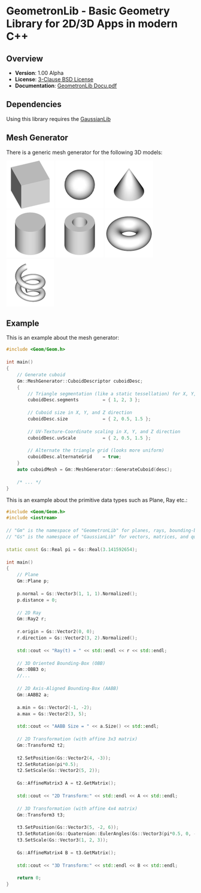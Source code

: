 GeometronLib - Basic Geometry Library for 2D/3D Apps in modern C++
==================================================================

Overview
--------

- **Version**: 1.00 Alpha
- **License**: [3-Clause BSD License](https://github.com/LukasBanana/GaussianLib/blob/master/LICENSE.txt)
- **Documentation**: [GeometronLib Docu.pdf](https://github.com/LukasBanana/GeometronLib/blob/master/docu/GeometronLib%20Docu.pdf)


Dependencies
------------

Using this library requires the [GaussianLib](https://github.com/LukasBanana/GaussianLib)


Mesh Generator
--------------

There is a generic mesh generator for the following 3D models:

<img src="docu/images/mesh/cuboid.png" alt="Cuboid"/>
<img src="docu/images/mesh/ellipsoid.png" alt="Ellipsoid"/>
<img src="docu/images/mesh/cone.png" alt="Cone"/>
<img src="docu/images/mesh/cylinder.png" alt="Cylinder"/>
<img src="docu/images/mesh/pipe.png" alt="Pipe"/>
<img src="docu/images/mesh/torus.png" alt="Torus"/>
<img src="docu/images/mesh/spiral.png" alt="Spiral"/>


Example
-------

This is an example about the mesh generator:
```cpp
#include <Geom/Geom.h>

int main()
{
	// Generate cuboid
	Gm::MeshGenerator::CuboidDescriptor cuboidDesc;
	{
		// Triangle segmentation (like a static tessellation) for X, Y, and Z axis
		cuboidDesc.segments			= { 1, 2, 3 };
		
		// Cuboid size in X, Y, and Z direction
		cuboidDesc.size				= { 2, 0.5, 1.5 };
		
		// UV-Texture-Coordinate scaling in X, Y, and Z direction
		cuboidDesc.uvScale			= { 2, 0.5, 1.5 };
		
		// Alternate the triangle grid (looks more uniform)
		cuboidDesc.alternateGrid	= true;
	}
	auto cuboidMesh = Gm::MeshGenerator::GenerateCuboid(desc);
	
	/* ... */
}
```

This is an example about the primitive data types such as Plane, Ray etc.:
```cpp
#include <Geom/Geom.h>
#include <iostream>

// "Gm" is the namespace of "GeometronLib" for planes, rays, bounding-boxes, transformations, etc.
// "Gs" is the namespace of "GaussianLib" for vectors, matrices, and quaternions

static const Gs::Real pi = Gs::Real(3.141592654);

int main()
{
	// Plane
	Gm::Plane p;

	p.normal = Gs::Vector3(1, 1, 1).Normalized();
	p.distance = 0;

	// 2D Ray
	Gm::Ray2 r;

	r.origin = Gs::Vector2(0, 0);
	r.direction = Gs::Vector2(3, 2).Normalized();

	std::cout << "Ray(t) = " << std::endl << r << std::endl;

	// 3D Oriented Bounding-Box (OBB)
	Gm::OBB3 o;
	//...

	// 2D Axis-Aligned Bounding-Box (AABB)
	Gm::AABB2 a;

	a.min = Gs::Vector2(-1, -2);
	a.max = Gs::Vector2(3, 5);

	std::cout << "AABB Size = " << a.Size() << std::endl;

	// 2D Transformation (with affine 3x3 matrix)
	Gm::Transform2 t2;

	t2.SetPosition(Gs::Vector2(4, -3));
	t2.SetRotation(pi*0.5);
	t2.SetScale(Gs::Vector2(5, 2));

	Gs::AffineMatrix3 A = t2.GetMatrix();

	std::cout << "2D Transform:" << std::endl << A << std::endl;

	// 3D Transformation (with affine 4x4 matrix)
	Gm::Transform3 t3;

	t3.SetPosition(Gs::Vector3(5, -2, 6));
	t3.SetRotation(Gs::Quaternion::EulerAngles(Gs::Vector3(pi*0.5, 0, -pi*0.25)));
	t3.SetScale(Gs::Vector3(1, 2, 3));

	Gs::AffineMatrix4 B = t3.GetMatrix();

	std::cout << "3D Transform:" << std::endl << B << std::endl;

	return 0;
}
```


